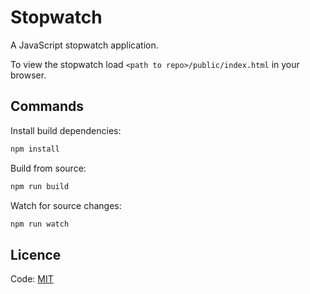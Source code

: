 # Stopwatch
A JavaScript stopwatch application.

To view the stopwatch load `<path to repo>/public/index.html` in your browser.

## Commands
Install build dependencies:
```bash
npm install
```
Build from source:
```bash
npm run build
```
Watch for source changes:
```bash
npm run watch
```

## Licence
Code: [MIT](https://choosealicense.com/licenses/mit/)